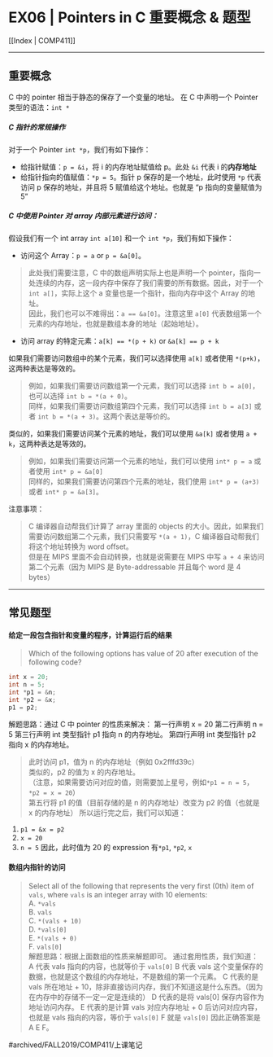 # EX06 | Pointers in C 重要概念 & 题型
[[Index | COMP411]]
- - - -
## 重要概念
C 中的 pointer 相当于静态的保存了一个变量的地址。
在 C 中声明一个 Pointer 类型的语法：`int *`

##### C 指针的常规操作
对于一个 Pointer `int *p`，我们有如下操作：
- 给指针赋值：`p = &i`，将 i 的内存地址赋值给 p。此处 `&i` 代表 i 的**内存地址**
- 给指针指向的值赋值：`*p = 5`。指针 p 保存的是一个地址，此时使用 `*p` 代表访问 p 保存的地址，并且将 5 赋值给这个地址。也就是 “p 指向的变量赋值为 5”

##### C 中使用 Pointer 对 array 内部元素进行访问：
假设我们有一个 int array `int a[10]` 和一个 `int *p`，我们有如下操作：
- 访问这个 Array：`p = a` or `p = &a[0]`。
> 此处我们需要注意，C 中的数组声明实际上也是声明一个 pointer，指向一处连续的内存，这一段内存中保存了我们需要的所有数据。因此，对于一个 `int a[]`，实际上这个 a 变量也是一个指针，指向内存中这个 Array 的地址。  
> 因此，我们也可以不难得出：`a == &a[0]`。注意这里 `a[0]` 代表数组第一个元素的内存地址，也就是数组本身的地址（起始地址）。  

- 访问 array 的特定元素：`a[k] == *(p + k)` or `&a[k] == p + k`

如果我们需要访问数组中的某个元素，我们可以选择使用 `a[k]` 或者使用 `*(p+k)`，这两种表达是等效的。
> 例如，如果我们需要访问数组第一个元素，我们可以选择 `int b = a[0]`，也可以选择 `int b = *(a + 0)`。  
> 同样，如果我们需要访问数组第四个元素，我们可以选择 `int b = a[3]` 或者 `int b = *(a + 3)`。这两个表达是等价的。  

类似的，如果我们需要访问某个元素的地址，我们可以使用 `&a[k]` 或者使用 `a + k`，这两种表达是等效的。
> 例如，如果我们需要访问第一个元素的地址，我们可以使用 `int* p = a` 或者使用 `int* p = &a[0]`  
> 同样的，如果我们需要访问第四个元素的地址，我们使用 `int* p = (a+3)` 或者 `int* p = &a[3]`。  

注意事项：
> C 编译器自动帮我们计算了 array 里面的 objects 的大小。因此，如果我们需要访问数组第二个元素，我们只需要写 `*(a + 1)`，C 编译器自动帮我们将这个地址转换为 word offset。  
> 但是在 MIPS 里面不会自动转换，也就是说需要在 MIPS 中写 `a + 4`  来访问第二个元素（因为 MIPS 是 Byte-addressable 并且每个 word 是 4 bytes）  
- - - -
## 常见题型
#### 给定一段包含指针和变量的程序，计算运行后的结果
> Which of the following options has value of 20 after execution of the following code?   
```c
int x = 20;
int n = 5;
int *p1 = &n;
int *p2 = &x;
p1 = p2;
```
解题思路：通过 C 中 pointer 的性质来解决：
第一行声明 x = 20
第二行声明 n = 5
第三行声明 int 类型指针 p1 指向 n 的内存地址。
第四行声明 int 类型指针 p2 指向 x 的内存地址。
> 此时访问 p1，值为 n 的内存地址（例如 0x2fffd39c）  
> 类似的，p2 的值为 x 的内存地址。  
> （注意，如果需要访问对应的值，则需要加上星号，例如`*p1 = n = 5`，`*p2 = x = 20`）  
第五行将 p1 的值（目前存储的是 n 的内存地址）改变为 p2 的值（也就是 x 的内存地址）
所以运行完之后，我们可以知道：
1. `p1 = &x = p2`
2. `x = 20`
3. `n = 5`
因此，此时值为 20 的 expression 有`*p1`, `*p2`, `x`


#### 数组内指针的访问
> Select all of the following that represents the very first (0th) item of `vals`, where `vals` is an integer array with 10 elements:   
> A. `*vals`  
> B. `vals`  
> C. `*(vals + 10)`  
> D. `*vals[0]`  
> E. `*(vals + 0)`  
> F. `vals[0]`  
解题思路：根据上面数组的性质来解题即可。
通过套用性质，我们知道：
A 代表 vals 指向的内容，也就等价于 `vals[0]`
B 代表 vals 这个变量保存的数据，也就是这个数组的内存地址，不是数组的第一个元素。
C 代表的是 vals 所在地址 + 10，除非直接访问内存，我们不知道这是什么东西。（因为在内存中的存储不一定一定是连续的）
D 代表的是将 vals[0] 保存内容作为地址访问内存。
E 代表的是计算 vals 对应内存地址 + 0 后访问对应内容，也就是 vals 指向的内容，等价于 `vals[0]`
F 就是 `vals[0]`
因此正确答案是 A E F。


#archived/FALL2019/COMP411/上课笔记